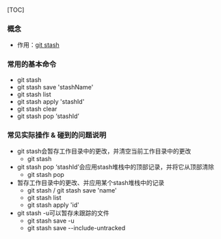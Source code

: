 [TOC]

### 概念
- 作用：[git stash](https://git-scm.com/docs/git-stash)

### 常用的基本命令
- git stash 
- git stash save 'stashName'
- git stash list
- git stash apply 'stashId'
- git stash clear
- git stash pop ‘stashId’

### 常见实际操作 & 碰到的问题说明
- git stash会暂存工作目录中的更改，并清空当前工作目录中的更改
  - git stash
- git stash pop ‘stashId’会应用stash堆栈中的顶部记录，并将它从顶部清除
  - git stash pop
- 暂存工作目录中的更改、并应用某个stash堆栈中的记录
  - git stash / git stash save 'name'
  - git stash list
  - git stash apply 'id'
- git stash -u可以暂存未跟踪的文件
  - git stash save -u
  - git stash save --include-untracked